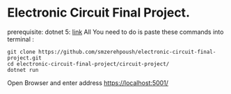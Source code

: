 #  Electronic Circuit Final Project.

prerequisite:
dotnet 5: [link](https://dotnet.microsoft.com/download)
All You need to do is paste these commands into terminal :

```shell
git clone https://github.com/smzerehpoush/electronic-circuit-final-project.git 
cd electronic-circuit-final-project/circuit-project/
dotnet run
```
Open Browser and enter address [https://localhost:5001/](https://localhost:5001/)
